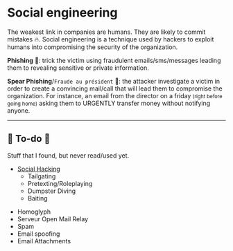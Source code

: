 # Social engineering

<div class="row row-cols-md-2"><div>

The weakest link in companies are humans. They are likely to commit mistakes 🔥. Social engineering is a technique used by hackers to exploit humans into compromising the security of the organization.

**Phishing** 🎣: trick the victim using fraudulent emails/sms/messages leading them to revealing sensitive or private information.
</div><div>

**Spear Phishing**/`Fraude au président` 🔫: the attacker investigate a victim in order to create a convincing mail/call that will lead them to compromise the organization. For instance, an email from the director on a friday <small>(right before going home)</small> asking them to URGENTLY transfer money without notifying anyone.
</div></div>

<hr class="sep-both">

## 👻 To-do 👻

Stuff that I found, but never read/used yet.

<div class="row row-cols-md-2"><div>

* [Social Hacking](https://en.wikipedia.org/wiki/Social_hacking)
  * Tailgating
  * Pretexting/Roleplaying
  * Dumpster Diving
  * Baiting
</div><div>

* Homoglyph
* Serveur Open Mail Relay
* Spam
* Email spoofing
* Email Attachments

</div></div>